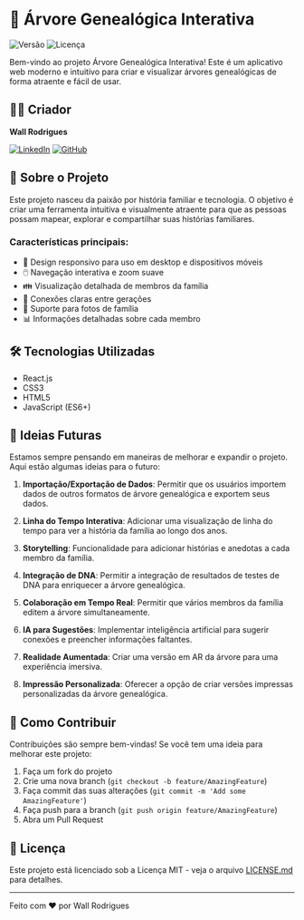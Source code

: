 # 🌳 Árvore Genealógica Interativa

![Versão](https://img.shields.io/badge/versão-1.0.0-blue.svg)
![Licença](https://img.shields.io/badge/licença-MIT-green.svg)

Bem-vindo ao projeto Árvore Genealógica Interativa! Este é um aplicativo web moderno e intuitivo para criar e visualizar árvores genealógicas de forma atraente e fácil de usar.

## 👨‍💻 Criador

**Wall Rodrigues**

[![LinkedIn](https://img.shields.io/badge/LinkedIn-Wall%20Rodrigues-blue.svg)](https://www.linkedin.com/in/wallace-rodrigues-96a7aa26a/)
[![GitHub](https://img.shields.io/badge/GitHub-WallRodrigues-black.svg)](https://github.com/Wall-AR)

## 🚀 Sobre o Projeto

Este projeto nasceu da paixão por história familiar e tecnologia. O objetivo é criar uma ferramenta intuitiva e visualmente atraente para que as pessoas possam mapear, explorar e compartilhar suas histórias familiares.

### Características principais:

- 📱 Design responsivo para uso em desktop e dispositivos móveis
- 🖱️ Navegação interativa e zoom suave
- 👪 Visualização detalhada de membros da família
- 🔗 Conexões claras entre gerações
- 📸 Suporte para fotos de família
- 📊 Informações detalhadas sobre cada membro

## 🛠️ Tecnologias Utilizadas

- React.js
- CSS3
- HTML5
- JavaScript (ES6+)

## 🔮 Ideias Futuras

Estamos sempre pensando em maneiras de melhorar e expandir o projeto. Aqui estão algumas ideias para o futuro:

1. **Importação/Exportação de Dados**: Permitir que os usuários importem dados de outros formatos de árvore genealógica e exportem seus dados.

2. **Linha do Tempo Interativa**: Adicionar uma visualização de linha do tempo para ver a história da família ao longo dos anos.

3. **Storytelling**: Funcionalidade para adicionar histórias e anedotas a cada membro da família.

4. **Integração de DNA**: Permitir a integração de resultados de testes de DNA para enriquecer a árvore genealógica.

5. **Colaboração em Tempo Real**: Permitir que vários membros da família editem a árvore simultaneamente.

6. **IA para Sugestões**: Implementar inteligência artificial para sugerir conexões e preencher informações faltantes.

7. **Realidade Aumentada**: Criar uma versão em AR da árvore para uma experiência imersiva.

8. **Impressão Personalizada**: Oferecer a opção de criar versões impressas personalizadas da árvore genealógica.

## 🤝 Como Contribuir

Contribuições são sempre bem-vindas! Se você tem uma ideia para melhorar este projeto:

1. Faça um fork do projeto
2. Crie uma nova branch (`git checkout -b feature/AmazingFeature`)
3. Faça commit das suas alterações (`git commit -m 'Add some AmazingFeature'`)
4. Faça push para a branch (`git push origin feature/AmazingFeature`)
5. Abra um Pull Request

## 📜 Licença

Este projeto está licenciado sob a Licença MIT - veja o arquivo [LICENSE.md](LICENSE.md) para detalhes.

---

Feito com ❤️ por Wall Rodrigues
